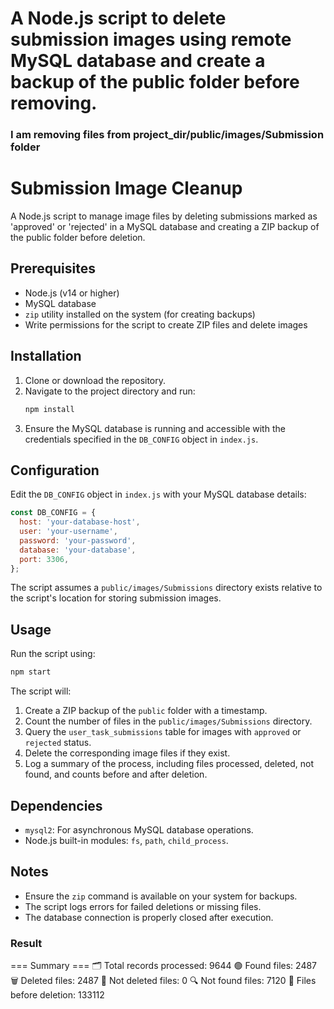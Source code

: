 # A Node.js script to delete submission images using remote MySQL database and create a backup of the public folder before removing.

### I am removing files from project_dir/public/images/Submission folder
# Submission Image Cleanup

A Node.js script to manage image files by deleting submissions marked as 'approved' or 'rejected' in a MySQL database and creating a ZIP backup of the public folder before deletion.

## Prerequisites

- Node.js (v14 or higher)
- MySQL database
- `zip` utility installed on the system (for creating backups)
- Write permissions for the script to create ZIP files and delete images

## Installation

1. Clone or download the repository.
2. Navigate to the project directory and run:
   ```bash
   npm install
   ```
3. Ensure the MySQL database is running and accessible with the credentials specified in the `DB_CONFIG` object in `index.js`.

## Configuration

Edit the `DB_CONFIG` object in `index.js` with your MySQL database details:

```javascript
const DB_CONFIG = {
  host: 'your-database-host',
  user: 'your-username',
  password: 'your-password',
  database: 'your-database',
  port: 3306,
};
```

The script assumes a `public/images/Submissions` directory exists relative to the script's location for storing submission images.

## Usage

Run the script using:

```bash
npm start
```

The script will:
1. Create a ZIP backup of the `public` folder with a timestamp.
2. Count the number of files in the `public/images/Submissions` directory.
3. Query the `user_task_submissions` table for images with `approved` or `rejected` status.
4. Delete the corresponding image files if they exist.
5. Log a summary of the process, including files processed, deleted, not found, and counts before and after deletion.

## Dependencies

- `mysql2`: For asynchronous MySQL database operations.
- Node.js built-in modules: `fs`, `path`, `child_process`.

## Notes

- Ensure the `zip` command is available on your system for backups.
- The script logs errors for failed deletions or missing files.
- The database connection is properly closed after execution.


### Result
=== Summary ===
🗂️ Total records processed: 9644
🟢 Found files: 2487
🗑️ Deleted files: 2487
🚫 Not deleted files: 0
🔍 Not found files: 7120
📁 Files before deletion: 133112


